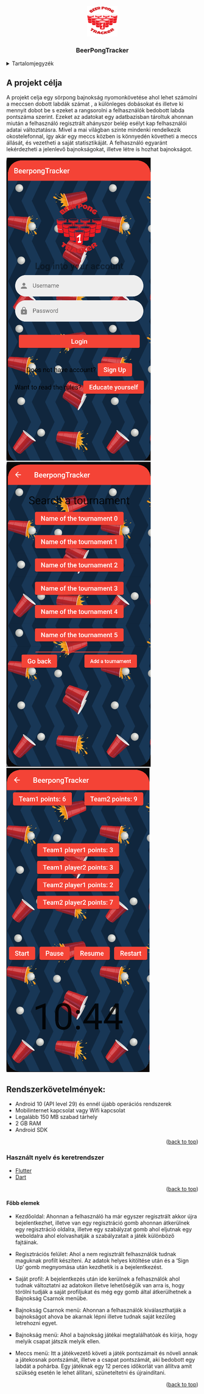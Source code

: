 <div id="top"></div>

<!-- PROJECT LOGO -->
<br />
<div align="center">
    <img src="assets/images/logo.png" alt="Logo" width="80" height="80">
  <h3 align="center">BeerPongTracker</h3>
</div>


<!-- TABLE OF CONTENTS -->
<details>
  <summary>Tartalomjegyzék</summary>
  <ol>
    <li>
      <a href="#A projekt célja">A projekt célja</a>
    </li>
    <li><a href="#Rendszerkövetelmények">Rendszerkövetelmények</a></li>
    <li><a href="#Használt nyelv és keretrendszer">Használt nyelv és keretrendszer</a></li>
    <li><a href="#Főbb elemek">Főbb elemek</a></li>
  </ol>
</details>

<!-- ABOUT THE PROJECT -->
## A projekt célja

A projekt celja egy sörpong  bajnokság nyomonkövetése ahol lehet számolni a meccsen dobott labdák számat , a különleges dobásokat és illetve ki mennyit dobot be s ezeket a rangsorolni a felhasználók bedobott labda pontszáma szerint. Ezeket az adatokat egy adatbazisban tároltuk ahonnan miután a felhasználó regisztrált ahányszor belép esélyt kap felhasználói adatai változtatásra. Mivel a mai világban szinte mindenki rendelkezik okostelefonnal, így akár egy meccs közben is könnyedén követheti a meccs állását, és vezetheti a saját statisztikáját. A felhasználó egyaránt lekérdezheti a jelenlevő bajnokságokat, illetve létre is hozhat bajnokságot.


<div align="left">
    <img src="assets/images/screen1.png" alt="Logo">
</div>
<div align="left">
    <img src="assets/images/screen2.png" alt="Logo">
</div>
<div align="left">
    <img src="assets/images/screen3.png" alt="Logo">
</div>

## Rendszerkövetelmények:
* Android 10 (API level 29) és ennél újabb operációs rendszerek
* Mobilinternet kapcsolat vagy Wifi kapcsolat
* Legalább 150 MB szabad tárhely
* 2 GB RAM
* Android SDK


<p align="right">(<a href="#top">back to top</a>)</p>

### Használt nyelv és keretrendszer

* [Flutter](https://flutter.dev/)
* [Dart](https://dart.dev/)

<p align="right">(<a href="#top">back to top</a>)</p>

#### Főbb elemek

* Kezdőoldal: Ahonnan a felhasználó ha már egyszer regisztrált akkor újra bejelentkezhet, illetve van egy regisztráció gomb ahonnan átkerülnek egy regisztráció oldalra, illetve egy szabályzat gomb ahol eljutnak egy weboldalra ahol elolvashatják a szabályzatait a játék különböző fajtáinak.

* Regisztrációs felület: Ahol a nem regisztrált felhasználók tudnak maguknak profilt készíteni. Az adatok helyes kitöltése után és a ‘Sign Up’ gomb megnyomása után kezdhetik is a bejelentkezést.

* Saját profil: A bejelentkezés után ide kerülnek a felhasználók ahol tudnak változtatni az adatokon illetve lehetőségük van arra is, hogy törölni tudják a saját profiljukat és még egy gomb által átkerülhetnek a Bajnokság Csarnok menübe.

* Bajnokság Csarnok menü: Ahonnan a felhasználók kiválaszthatják a bajnokságot ahova be akarnak lépni illetve tudnak saját kezűleg letrehozni egyet.

* Bajnokság menü: Ahol a bajnokság játékai megtalálhatóak és kiírja, hogy melyik csapat játszik melyik ellen.

* Meccs menü: Itt a játékvezető követi a játék pontszámait és növeli annak a játekosnak pontszámát, illetve a csapat pontszámát, aki bedobott egy labdát a pohárba. Egy játéknak egy 12 perces időkorlát van állítva amit szükség esetén le lehet állítani, szüneteltetni és újraindítani.

<p align="right">(<a href="#top">back to top</a>)</p>